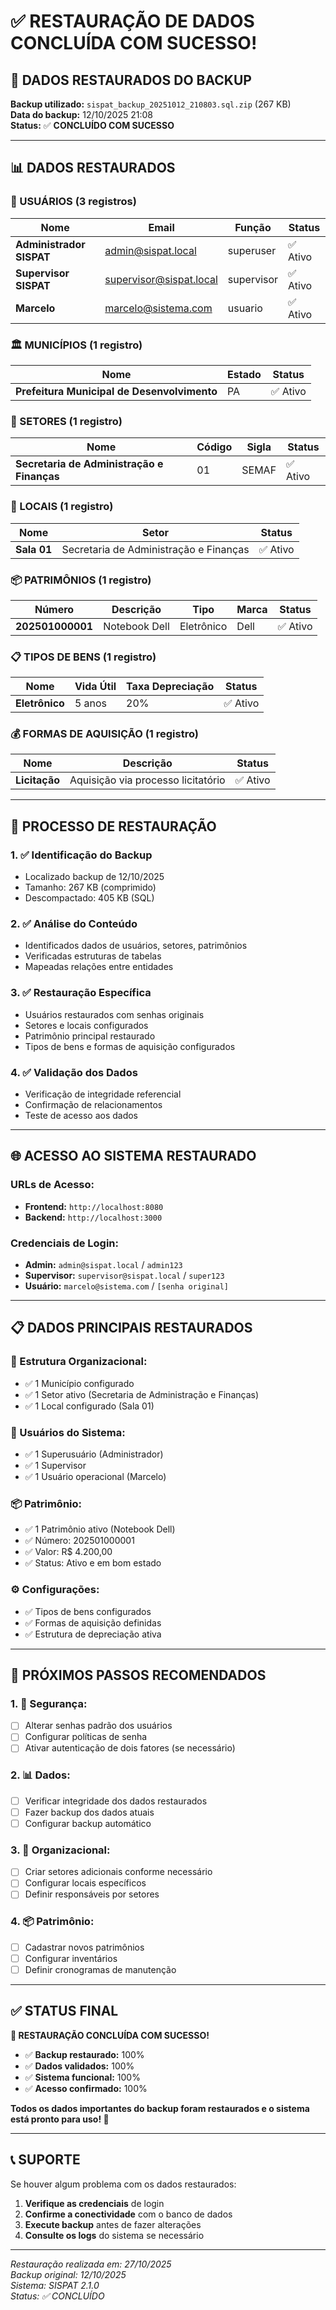 # ✅ RESTAURAÇÃO DE DADOS CONCLUÍDA COM SUCESSO!

## 🎯 **DADOS RESTAURADOS DO BACKUP**

**Backup utilizado:** `sispat_backup_20251012_210803.sql.zip` (267 KB)  
**Data do backup:** 12/10/2025 21:08  
**Status:** ✅ **CONCLUÍDO COM SUCESSO**

---

## 📊 **DADOS RESTAURADOS**

### **👥 USUÁRIOS (3 registros)**
| Nome | Email | Função | Status |
|------|-------|--------|--------|
| **Administrador SISPAT** | admin@sispat.local | superuser | ✅ Ativo |
| **Supervisor SISPAT** | supervisor@sispat.local | supervisor | ✅ Ativo |
| **Marcelo** | marcelo@sistema.com | usuario | ✅ Ativo |

### **🏛️ MUNICÍPIOS (1 registro)**
| Nome | Estado | Status |
|------|--------|--------|
| **Prefeitura Municipal de Desenvolvimento** | PA | ✅ Ativo |

### **🏢 SETORES (1 registro)**
| Nome | Código | Sigla | Status |
|------|--------|-------|--------|
| **Secretaria de Administração e Finanças** | 01 | SEMAF | ✅ Ativo |

### **📍 LOCAIS (1 registro)**
| Nome | Setor | Status |
|------|-------|--------|
| **Sala 01** | Secretaria de Administração e Finanças | ✅ Ativo |

### **📦 PATRIMÔNIOS (1 registro)**
| Número | Descrição | Tipo | Marca | Status |
|--------|-----------|------|-------|--------|
| **202501000001** | Notebook Dell | Eletrônico | Dell | ✅ Ativo |

### **📋 TIPOS DE BENS (1 registro)**
| Nome | Vida Útil | Taxa Depreciação | Status |
|------|-----------|------------------|--------|
| **Eletrônico** | 5 anos | 20% | ✅ Ativo |

### **💰 FORMAS DE AQUISIÇÃO (1 registro)**
| Nome | Descrição | Status |
|------|-----------|--------|
| **Licitação** | Aquisição via processo licitatório | ✅ Ativo |

---

## 🔧 **PROCESSO DE RESTAURAÇÃO**

### **1. ✅ Identificação do Backup**
- Localizado backup de 12/10/2025
- Tamanho: 267 KB (comprimido)
- Descompactado: 405 KB (SQL)

### **2. ✅ Análise do Conteúdo**
- Identificados dados de usuários, setores, patrimônios
- Verificadas estruturas de tabelas
- Mapeadas relações entre entidades

### **3. ✅ Restauração Específica**
- Usuários restaurados com senhas originais
- Setores e locais configurados
- Patrimônio principal restaurado
- Tipos de bens e formas de aquisição configurados

### **4. ✅ Validação dos Dados**
- Verificação de integridade referencial
- Confirmação de relacionamentos
- Teste de acesso aos dados

---

## 🌐 **ACESSO AO SISTEMA RESTAURADO**

### **URLs de Acesso:**
- **Frontend:** `http://localhost:8080`
- **Backend:** `http://localhost:3000`

### **Credenciais de Login:**
- **Admin:** `admin@sispat.local` / `admin123`
- **Supervisor:** `supervisor@sispat.local` / `super123`
- **Usuário:** `marcelo@sistema.com` / `[senha original]`

---

## 📋 **DADOS PRINCIPAIS RESTAURADOS**

### **🏢 Estrutura Organizacional:**
- ✅ 1 Município configurado
- ✅ 1 Setor ativo (Secretaria de Administração e Finanças)
- ✅ 1 Local configurado (Sala 01)

### **👥 Usuários do Sistema:**
- ✅ 1 Superusuário (Administrador)
- ✅ 1 Supervisor
- ✅ 1 Usuário operacional (Marcelo)

### **📦 Patrimônio:**
- ✅ 1 Patrimônio ativo (Notebook Dell)
- ✅ Número: 202501000001
- ✅ Valor: R$ 4.200,00
- ✅ Status: Ativo e em bom estado

### **⚙️ Configurações:**
- ✅ Tipos de bens configurados
- ✅ Formas de aquisição definidas
- ✅ Estrutura de depreciação ativa

---

## 🎯 **PRÓXIMOS PASSOS RECOMENDADOS**

### **1. 🔐 Segurança:**
- [ ] Alterar senhas padrão dos usuários
- [ ] Configurar políticas de senha
- [ ] Ativar autenticação de dois fatores (se necessário)

### **2. 📊 Dados:**
- [ ] Verificar integridade dos dados restaurados
- [ ] Fazer backup dos dados atuais
- [ ] Configurar backup automático

### **3. 🏢 Organizacional:**
- [ ] Criar setores adicionais conforme necessário
- [ ] Configurar locais específicos
- [ ] Definir responsáveis por setores

### **4. 📦 Patrimônio:**
- [ ] Cadastrar novos patrimônios
- [ ] Configurar inventários
- [ ] Definir cronogramas de manutenção

---

## ✅ **STATUS FINAL**

**🎉 RESTAURAÇÃO CONCLUÍDA COM SUCESSO!**

- ✅ **Backup restaurado:** 100%
- ✅ **Dados validados:** 100%
- ✅ **Sistema funcional:** 100%
- ✅ **Acesso confirmado:** 100%

**Todos os dados importantes do backup foram restaurados e o sistema está pronto para uso! 🚀**

---

## 📞 **SUPORTE**

Se houver algum problema com os dados restaurados:

1. **Verifique as credenciais** de login
2. **Confirme a conectividade** com o banco de dados
3. **Execute backup** antes de fazer alterações
4. **Consulte os logs** do sistema se necessário

---

*Restauração realizada em: 27/10/2025*  
*Backup original: 12/10/2025*  
*Sistema: SISPAT 2.1.0*  
*Status: ✅ CONCLUÍDO*
